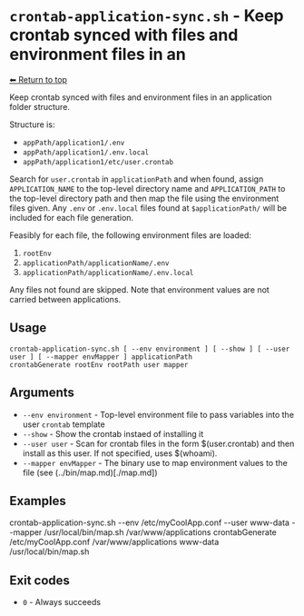 
# `crontab-application-sync.sh` - Keep crontab synced with files and environment files in an

[⬅ Return to top](index.md)

Keep crontab synced with files and environment files in an application folder structure.

Structure is:

- `appPath/application1/.env`
- `appPath/application1/.env.local`
- `appPath/application1/etc/user.crontab`

Search for `user.crontab` in `applicationPath` and when found, assign `APPLICATION_NAME` to the top-level directory name
and `APPLICATION_PATH` to the top-level directory path and then map the file using the environment files given.
Any `.env` or `.env.local` files found at `$applicationPath/` will be included for each file generation.

Feasibly for each file, the following environment files are loaded:

1. `rootEnv`
2. `applicationPath/applicationName/.env`
3. `applicationPath/applicationName/.env.local`

Any files not found are skipped. Note that environment values are not carried between applications.

## Usage

    crontab-application-sync.sh [ --env environment ] [ --show ] [ --user user ] [ --mapper envMapper ] applicationPath
    crontabGenerate rootEnv rootPath user mapper

## Arguments

- `--env environment` - Top-level environment file to pass variables into the user `crontab` template
- `--show` - Show the crontab instaed of installing it
- `--user user` - Scan for crontab files in the form $(user.crontab) and then install as this user. If not specified, uses $(whoami).
- `--mapper envMapper` - The binary use to map environment values to the file (see (../bin/map.md)[./map.md])

## Examples

crontab-application-sync.sh --env /etc/myCoolApp.conf --user www-data --mapper /usr/local/bin/map.sh /var/www/applications
    crontabGenerate /etc/myCoolApp.conf /var/www/applications www-data /usr/local/bin/map.sh

## Exit codes

- `0` - Always succeeds
